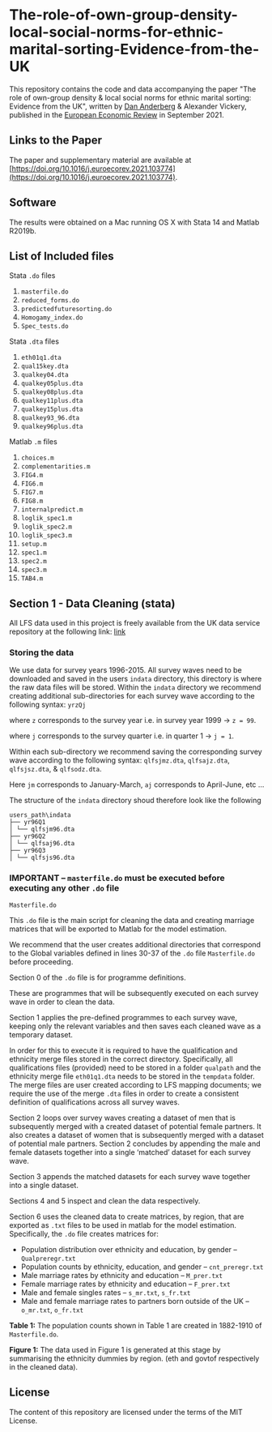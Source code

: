 # The-role-of-own-group-density-local-social-norms-for-ethnic-marital-sorting-Evidence-from-the-UK

This repository contains the code and data accompanying the paper "The role of own-group density &amp; local social norms for ethnic marital sorting: Evidence from the UK", written by [Dan Anderberg](https://www.dananderberg.com/) &amp; Alexander Vickery, published in the [European Economic Review](https://doi.org/10.1016/j.euroecorev.2021.103774) in September 2021.

## Links to the Paper
The paper and supplementary material are available at [https://doi.org/10.1016/j.euroecorev.2021.103774](https://doi.org/10.1016/j.euroecorev.2021.103774).

## Software
The results were obtained on a Mac running OS X with Stata 14 and Matlab R2019b.

## List of Included files 
Stata `.do` files
1. `masterfile.do`
2. `reduced_forms.do`
3. `predictedfuturesorting.do`
4. `Homogamy_index.do`
5. `Spec_tests.do`

Stata `.dta` files 
1. `eth01q1.dta`
2. `qual15key.dta`
3. `qualkey04.dta`
4. `qualkey05plus.dta`
5. `qualkey08plus.dta`
6. `qualkey11plus.dta`
7. `qualkey15plus.dta`
8. `qualkey93_96.dta`
9. `qualkey96plus.dta`

Matlab `.m` files
1. `choices.m`
2. `complementarities.m`
3. `FIG4.m`
4. `FIG6.m`
5. `FIG7.m`
6. `FIG8.m`
7. `internalpredict.m`
8. `loglik_spec1.m`
9. `loglik_spec2.m`
10. `loglik_spec3.m`
11. `setup.m`
12. `spec1.m`
13. `spec2.m`
14. `spec3.m`
15. `TAB4.m`

## Section 1 - Data Cleaning (stata)
All LFS data used in this project is freely available from the UK data service repository at the following link: [link](https://beta.ukdataservice.ac.uk/datacatalogue/series/series?id=2000026#!/access-data)

### Storing the data 
We use data for survey years 1996-2015. All survey waves need to be downloaded and saved in the users `indata` directory, this directory is where the raw data files will be stored. 
Within the `indata` directory we recommend creating additional sub-directories for each survey wave according to the following syntax: `yrzQj` 

where `z` corresponds to the survey year i.e. in survey year 1999 &rarr; `z = 99`. 

where `j` corresponds to the survey quarter i.e. in quarter 1 &rarr; `j = 1`. 

Within each sub-directory we recommend saving the corresponding survey wave according to the following syntax: `qlfsjmz.dta`, `qlfsajz.dta`, `qlfsjsz.dta`, &amp; `qlfsodz.dta`. 

Here `jm` corresponds to January-March, `aj` corresponds to April-June, etc ...

The structure of the `indata` directory shoud therefore look like the following 

```
users_path\indata
├── yr96Q1
│ └── qlfsjm96.dta
├── yr96Q2
│ └── qlfsaj96.dta
├── yr96Q3
│ └── qlfsjs96.dta
```
### IMPORTANT – `masterfile.do` must be executed before executing any other `.do` file

`Masterfile.do`

This `.do` file is the main script for cleaning the data and creating marriage matrices that will be exported to Matlab for the model estimation.

We recommend that the user creates additional directories that correspond to the Global variables defined in lines 30-37 of the `.do` file `Masterfile.do` before proceeding. 

Section 0 of the `.do` file is for programme definitions. 

These are programmes that will be subsequently executed on each survey wave in order to clean the data. 

Section 1 applies the pre-defined programmes to each survey wave, keeping only the relevant variables and then saves each cleaned wave as a temporary dataset. 

In order for this to execute it is required to have the qualification and ethnicity merge files stored in the correct directory. Specifically, all qualifications files (provided) need to be stored in a folder `qualpath` and the ethnicity merge file `eth01q1.dta` needs to be stored in the `tempdata` folder. The merge files are user created according to LFS mapping documents; we require the use of the merge `.dta` files in order to create a consistent definition of qualifications across all survey waves. 

Section 2 loops over survey waves creating a dataset of men that is subsequently merged with a created dataset of potential female partners. It also creates a dataset of women that is subsequently merged with a dataset of potential male partners. Section 2 concludes by appending the male and female datasets together into a single ‘matched’ dataset for each survey wave. 

Section 3 appends the matched datasets for each survey wave together into a single dataset.

Sections 4 and 5 inspect and clean the data respectively. 

Section 6 uses the cleaned data to create matrices, by region, that are exported as `.txt` files  to be used in matlab for the model estimation. Specifically, the `.do` file creates matrices for:
- Population distribution over ethnicity and education, by gender – `Qualpreregr.txt`
- Population counts by ethnicity, education, and gender – `cnt_preregr.txt`
- Male marriage rates by ethnicity and education – `M_prer.txt`
- Female marriage rates by ethnicity and education – `F_prer.txt`
- Male and female singles rates – `s_mr.txt`, `s_fr.txt`
- Male and female marriage rates to partners born outside of the UK – `o_mr.txt`, `o_fr.txt`

**Table 1:** The population counts shown in Table 1 are created in 1882-1910 of `Masterfile.do`.

**Figure 1:** The data used in Figure 1 is generated at this stage by summarising the ethnicity 
dummies by region. (eth and govtof respectively in the cleaned data).


## License 
The content of this repository are licensed under the terms of the MIT License.
